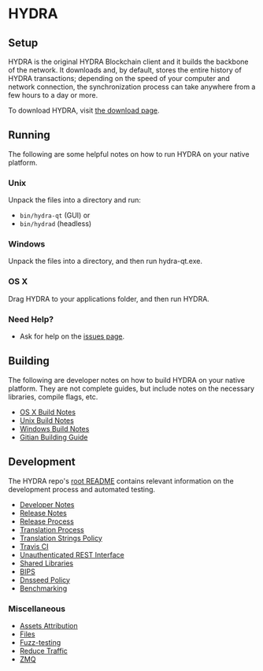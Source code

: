 HYDRA
========

Setup
---------------------
HYDRA is the original HYDRA Blockchain client and it builds the backbone of the network. It downloads and, by default, stores the entire history of HYDRA transactions; depending on the speed of your computer and network connection, the synchronization process can take anywhere from a few hours to a day or more.

To download HYDRA, visit [the download page](https://github.com/LockTrip/Blockchain/releases).

Running
---------------------
The following are some helpful notes on how to run HYDRA on your native platform.

### Unix

Unpack the files into a directory and run:

- `bin/hydra-qt` (GUI) or
- `bin/hydrad` (headless)

### Windows

Unpack the files into a directory, and then run hydra-qt.exe.

### OS X

Drag HYDRA to your applications folder, and then run HYDRA.

### Need Help?

<!--* See the documentation at the [Bitcoin Wiki](https://en.bitcoin.it/wiki/Main_Page)-->
<!--for help and more information.-->
* Ask for help on the [issues page](https://github.com/LockTrip/Blockchain/issues).

Building
---------------------
The following are developer notes on how to build HYDRA on your native platform. They are not complete guides, but include notes on the necessary libraries, compile flags, etc.

- [OS X Build Notes](build-osx.md)
- [Unix Build Notes](build-unix.md)
- [Windows Build Notes](build-windows.md)
- [Gitian Building Guide](gitian-building.md)

Development
---------------------
The HYDRA repo's [root README](/README.md) contains relevant information on the development process and automated testing.

- [Developer Notes](developer-notes.md)
- [Release Notes](release-notes.md)
- [Release Process](release-process.md)
- [Translation Process](translation_process.md)
- [Translation Strings Policy](translation_strings_policy.md)
- [Travis CI](travis-ci.md)
- [Unauthenticated REST Interface](REST-interface.md)
- [Shared Libraries](shared-libraries.md)
- [BIPS](bips.md)
- [Dnsseed Policy](dnsseed-policy.md)
- [Benchmarking](benchmarking.md)

### Miscellaneous
- [Assets Attribution](assets-attribution.md)
- [Files](files.md)
- [Fuzz-testing](fuzzing.md)
- [Reduce Traffic](reduce-traffic.md)
- [ZMQ](zmq.md)
